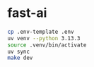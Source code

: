 # fast-ai

```zsh
cp .env-template .env
uv venv --python 3.13.3
source .venv/bin/activate
uv sync
make dev
```
